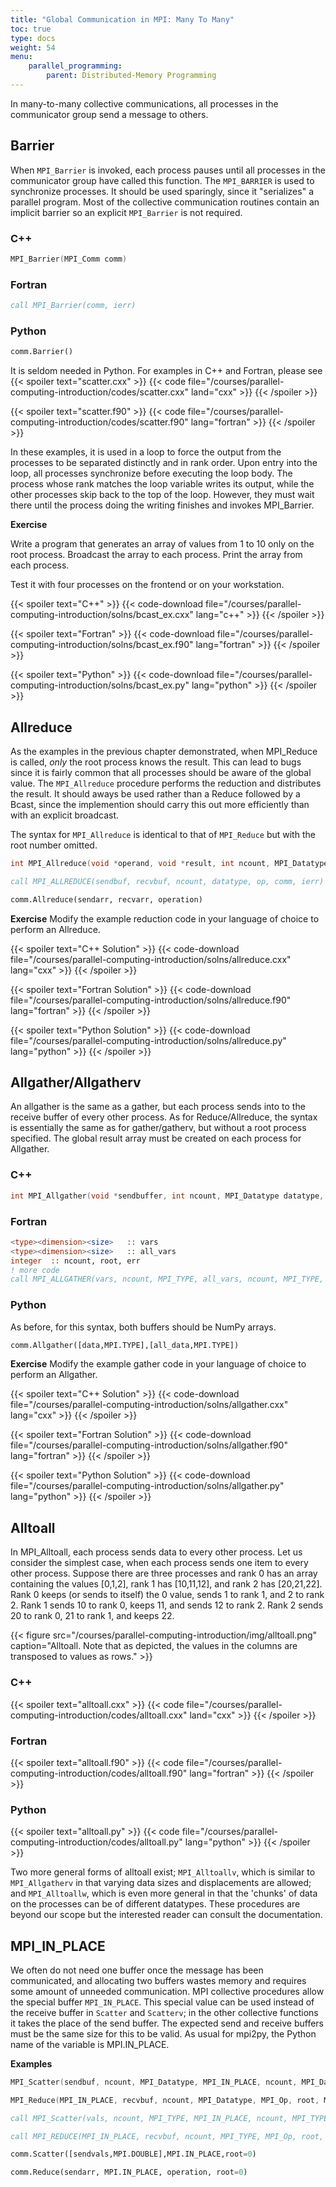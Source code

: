 ```yaml
---
title: "Global Communication in MPI: Many To Many"
toc: true
type: docs
weight: 54
menu:
    parallel_programming:
        parent: Distributed-Memory Programming
---
```


In many-to-many collective communications, all processes in the communicator group send a message to others. 

## Barrier

When `MPI_Barrier` is invoked, each process pauses until all processes in the communicator group have called this function.  The `MPI_BARRIER` is used to synchronize processes.  It should be used sparingly, since it "serializes" a parallel program. Most of the collective communication routines contain an implicit barrier so an explicit `MPI_Barrier` is not required.

### C++
```c++
MPI_Barrier(MPI_Comm comm)
```

### Fortran
```fortran
call MPI_Barrier(comm, ierr)
```

### Python
```python
comm.Barrier()
```
It is seldom needed in Python.  For examples in C++ and Fortran, please see 
{{< spoiler text="scatter.cxx" >}}
{{< code file="/courses/parallel-computing-introduction/codes/scatter.cxx" land="cxx" >}}
{{< /spoiler >}}

{{< spoiler text="scatter.f90" >}}
{{< code file="/courses/parallel-computing-introduction/codes/scatter.f90" lang="fortran" >}}
{{< /spoiler >}}

In these examples, it is used in a loop to force the output from the processes to be separated distinctly and in rank order.  Upon entry into the loop, all processes synchronize before executing the loop body.  The process whose rank matches the loop variable writes its output, while the other processes skip back to the top of the loop.  However, they must wait there until the process doing the writing finishes and invokes MPI_Barrier.

**Exercise**

Write a program that generates an array of values from 1 to 10 only on the root process.  Broadcast the array to each process.  Print the array from each process.

Test it with four processes on the frontend or on your workstation.

{{< spoiler text="C++" >}}
{{< code-download file="/courses/parallel-computing-introduction/solns/bcast_ex.cxx" lang="c++" >}}
{{< /spoiler >}}

{{< spoiler text="Fortran" >}}
{{< code-download file="/courses/parallel-computing-introduction/solns/bcast_ex.f90" lang="fortran" >}}
{{< /spoiler >}}

{{< spoiler text="Python" >}}
{{< code-download file="/courses/parallel-computing-introduction/solns/bcast_ex.py" lang="python" >}}
{{< /spoiler >}}


## Allreduce

As the examples in the previous chapter demonstrated, when MPI_Reduce is called, _only_ the root process knows the result.  This can lead to bugs since it is fairly common that all processes should be aware of the global value.  The `MPI_Allreduce` procedure performs the reduction and distributes the result.  It should aways be used rather than a Reduce followed by a Bcast, since the implemention should carry this out more efficiently than with an explicit broadcast.

The syntax for `MPI_Allreduce` is identical to that of `MPI_Reduce` but with the root number omitted.

```c
int MPI_Allreduce(void *operand, void *result, int ncount, MPI_Datatype type, MPI_Op operator, MPI_Comm comm );
```

```fortran
call MPI_ALLREDUCE(sendbuf, recvbuf, ncount, datatype, op, comm, ierr)
```

```python
comm.Allreduce(sendarr, recvarr, operation)
```

**Exercise**
Modify the example reduction code in your language of choice to perform an Allreduce.

{{< spoiler text="C++ Solution" >}}
{{< code-download file="/courses/parallel-computing-introduction/solns/allreduce.cxx" lang="cxx" >}}
{{< /spoiler >}}

{{< spoiler text="Fortran Solution" >}}
{{< code-download file="/courses/parallel-computing-introduction/solns/allreduce.f90" lang="fortran" >}}
{{< /spoiler >}}

{{< spoiler text="Python Solution" >}}
{{< code-download file="/courses/parallel-computing-introduction/solns/allreduce.py" lang="python" >}}
{{< /spoiler >}}

## Allgather/Allgatherv

An allgather is the same as a gather, but each process sends into to the receive buffer of every other process.  As for Reduce/Allreduce, the syntax is essentially the same as for gather/gatherv, but without a root process specified.  The global result array must be created on each process for Allgather.

### C++ 

```c++
int MPI_Allgather(void *sendbuffer, int ncount, MPI_Datatype datatype, void *recvbuffer, int ncount, MPI_Datatype datatype, MPI_Comm communicator)
```
### Fortran

```fortran
<type><dimension><size>   :: vars
<type><dimension><size>   :: all_vars
integer  :: ncount, root, err
! more code
call MPI_ALLGATHER(vars, ncount, MPI_TYPE, all_vars, ncount, MPI_TYPE, MPI_COMM_WORLD, err)
```

### Python

As before, for this syntax, both buffers should be NumPy arrays.

```python
comm.Allgather([data,MPI.TYPE],[all_data,MPI.TYPE])
```

**Exercise**
Modify the example gather code in your language of choice to perform an Allgather.

{{< spoiler text="C++ Solution" >}}
{{< code-download file="/courses/parallel-computing-introduction/solns/allgather.cxx" lang="cxx" >}}
{{< /spoiler >}}

{{< spoiler text="Fortran Solution" >}}
{{< code-download file="/courses/parallel-computing-introduction/solns/allgather.f90" lang="fortran" >}}
{{< /spoiler >}}

{{< spoiler text="Python Solution" >}}
{{< code-download file="/courses/parallel-computing-introduction/solns/allgather.py" lang="python" >}}
{{< /spoiler >}}

## Alltoall

In MPI_Alltoall, each process sends data to every other process.  Let us consider the simplest case, when each process sends one item to every other process. Suppose there are three processes and rank 0 has an array containing the values \[0,1,2\], rank 1 has \[10,11,12\], and rank 2 has \[20,21,22\].  Rank 0 keeps (or sends to itself) the 0 value, sends 1 to rank 1, and 2 to rank 2.  Rank 1 sends 10 to rank 0, keeps 11, and sends 12 to rank 2.  Rank 2 sends 20 to rank 0, 21 to rank 1, and keeps 22.

{{< figure src="/courses/parallel-computing-introduction/img/alltoall.png" caption="Alltoall.  Note that as depicted, the values in the columns are transposed to values as rows." >}}

### C++
{{< spoiler text="alltoall.cxx" >}}
{{< code file="/courses/parallel-computing-introduction/codes/alltoall.cxx" land="cxx" >}}
{{< /spoiler >}}

### Fortran
{{< spoiler text="alltoall.f90" >}}
{{< code file="/courses/parallel-computing-introduction/codes/alltoall.f90" lang="fortran" >}}
{{< /spoiler >}}

### Python
{{< spoiler text="alltoall.py" >}}
{{< code file="/courses/parallel-computing-introduction/codes/alltoall.py" lang="python" >}}
{{< /spoiler >}}

Two more general forms of alltoall exist; `MPI_Alltoallv`, which is similar to `MPI_Allgatherv` in that varying data sizes and displacements are allowed; and `MPI_Alltoallw`, which is even more general in that the 'chunks' of data on the processes can be of different datatypes.  These procedures are beyond our scope but the interested reader can consult the documentation.

## MPI_IN_PLACE

We often do not need one buffer once the message has been communicated, and allocating two buffers wastes memory and requires some amount of unneeded communication. MPI collective procedures allow the special buffer `MPI_IN_PLACE`. This special value can be used instead of the receive buffer in `Scatter` and `Scatterv`; in the other collective functions it takes the place of the send buffer.  The expected send and receive buffers must be the same size for this to be valid. As usual for mpi2py, the Python name of the variable is MPI.IN_PLACE.

**Examples**

```c++
MPI_Scatter(sendbuf, ncount, MPI_Datatype, MPI_IN_PLACE, ncount, MPI_Datatype, root, MPI_COMM_WORLD);

MPI_Reduce(MPI_IN_PLACE, recvbuf, ncount, MPI_Datatype, MPI_Op, root, MPI_COMM_WORLD);
```

```fortran
call MPI_Scatter(vals, ncount, MPI_TYPE, MPI_IN_PLACE, ncount, MPI_TYPE, root, MPI_COMM_WORLD)

call MPI_REDUCE(MPI_IN_PLACE, recvbuf, ncount, MPI_TYPE, MPI_Op, root, MPI_COMM_WORLD, ierr)
```

```python
comm.Scatter([sendvals,MPI.DOUBLE],MPI.IN_PLACE,root=0)

comm.Reduce(sendarr, MPI.IN_PLACE, operation, root=0)
```

